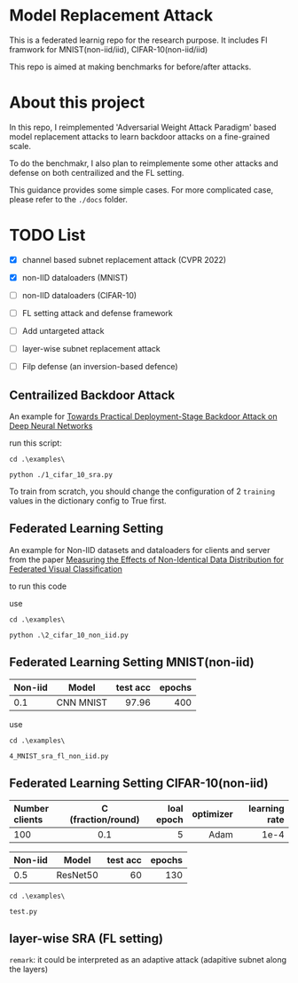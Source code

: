 # Model Replacement Attack
This is a federated learnig repo for the research purpose.
It includes Fl framwork for MNIST(non-iid/iid), CIFAR-10(non-iid/iid)

This repo is aimed at making benchmarks for before/after attacks.
# About this project


In this repo, I reimplemented 'Adversarial Weight Attack Paradigm' based model replacement attacks to learn backdoor attacks on a fine-grained scale.

To do the benchmakr, I also plan to reimplemente some other attacks and defense on both centrailized and the FL setting.

This guidance provides some simple cases.
For more complicated case, please refer to the `./docs` folder.

# TODO List
- [x] channel based subnet replacement attack (CVPR 2022)
- [x] non-IID dataloaders (MNIST)
- [ ] non-IID dataloaders (CIFAR-10)
- [ ] FL setting attack and defense framework
- [ ] Add untargeted attack
- [ ] layer-wise subnet replacement attack
- [ ] Filp defense (an inversion-based defence)


## Centrailized  Backdoor Attack


An example for [Towards Practical Deployment-Stage Backdoor Attack on Deep Neural Networks](https://arxiv.org/abs/2111.12965)

run this script:
```
cd .\examples\
```
```
python ./1_cifar_10_sra.py
```
To train from scratch, you should change the configuration of 2 `training` values in the dictionary config to True first.


## Federated Learning Setting
An example for Non-IID datasets and dataloaders for clients and server from the paper [Measuring the Effects of Non-Identical Data Distribution for Federated Visual Classification](https://arxiv.org/abs/1909.06335)

to run this code

use
```
cd .\examples\
```
```
python .\2_cifar_10_non_iid.py
```

## Federated Learning Setting MNIST(non-iid)
|  Non-iid | Model | test acc | epochs|
| :----------- | :------------: | ------------: | ------------: |
| 0.1        |    CNN MNIST        |    97.96       | 400|


use 
```
cd .\examples\
```
```
4_MNIST_sra_fl_non_iid.py
```
## Federated Learning Setting CIFAR-10(non-iid)
|  Number clients | C (fraction/round) | loal epoch | optimizer| learning rate|
| :----------- | :------------: | ------------: | ------------: |------------: |
| 100        |   0.1        |   5       | Adam|1e-4


|  Non-iid | Model | test acc | epochs|
| :----------- | :------------: | ------------: | ------------: |
| 0.5        |    ResNet50        |    60      | 130|
```
cd .\examples\
```
```
test.py
```

## layer-wise SRA (FL setting)

`remark`: it could be interpreted as an adaptive attack (adapitive subnet along the layers)
